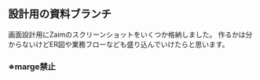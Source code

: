## 設計用の資料ブランチ

画面設計用にZaimのスクリーンショットをいくつか格納しました。
作るかは分からないけどER図や業務フローなども盛り込んでいけたらと思います。

### ※marge禁止

